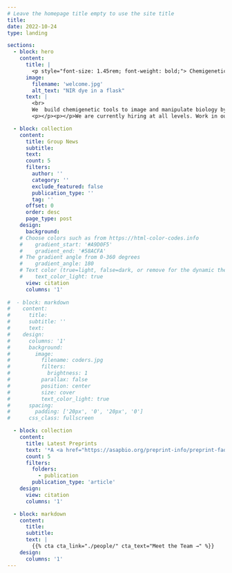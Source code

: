 ```yaml
---
# Leave the homepage title empty to use the site title
title:
date: 2022-10-24
type: landing

sections:
  - block: hero
    content:
      title: |
        <p style="font-size: 1.45rem; font-weight: bold;"> Chemigenetic tools for biological labeling </p>
      image: 
        filename: 'welcome.jpg'
        alt_text: "NIR dye in a flask"
      text: |
        <br>
        We  build chemigenetic tools to image and manipulate biology by combining dye chemistry or click chemistry with genetic labeling strategies. We collaborate widely to generate tools for solving different biological problems.
        <p></p><p></p>We are currently hiring at all levels. Work in our lab integrates chemistry (organic synthesis, optical chemistry), spectroscopy, biomolecular labeling, and imaging. We put a strong emphasis on honing career-development skills.

  - block: collection
    content:
      title: Group News
      subtitle:
      text:
      count: 5
      filters:
        author: ''
        category: ''
        exclude_featured: false
        publication_type: ''
        tag: ''
      offset: 0
      order: desc
      page_type: post
    design:
      background:
    # Choose colors such as from https://html-color-codes.info
    #    gradient_start: '#A9D0F5'
    #    gradient_end: '#58ACFA'
    # The gradient angle from 0-360 degrees
    #    gradient_angle: 180
    # Text color (true=light, false=dark, or remove for the dynamic theme color).
    #    text_color_light: true
      view: citation
      columns: '1'
  
#  - block: markdown
#    content:
#      title:
#      subtitle: ''
#      text:
#    design:
#      columns: '1'
#      background:
#        image: 
#          filename: coders.jpg
#          filters:
#            brightness: 1
#          parallax: false
#          position: center
#          size: cover
#          text_color_light: true
#      spacing:
#        padding: ['20px', '0', '20px', '0']
#      css_class: fullscreen

  - block: collection
    content:
      title: Latest Preprints
      text: '*A <a href="https://asapbio.org/preprint-info/preprint-faq" target="_blank">preprint</a> is a scientific manuscript that has not yet been formally peer reviewed*<br><br>'
      count: 5
      filters:
        folders:
          - publication
        publication_type: 'article'
    design:
      view: citation
      columns: '1'

  - block: markdown
    content:
      title:
      subtitle:
      text: |
        {{% cta cta_link="./people/" cta_text="Meet the Team →" %}}
    design:
      columns: '1'
---
```

